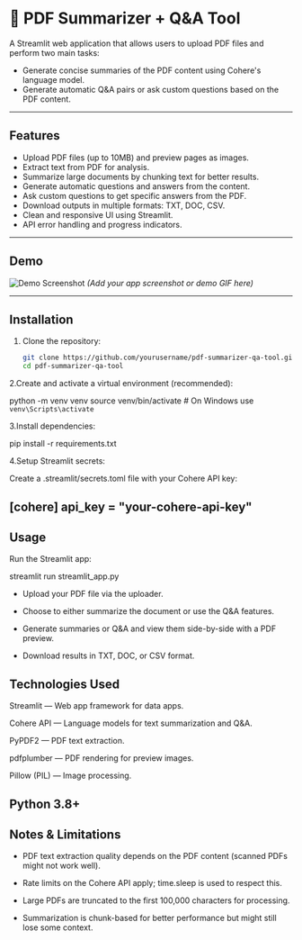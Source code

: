 # 📄 PDF Summarizer + Q&A Tool

A Streamlit web application that allows users to upload PDF files and perform two main tasks:
- Generate concise summaries of the PDF content using Cohere's language model.
- Generate automatic Q&A pairs or ask custom questions based on the PDF content.

---

## Features

- Upload PDF files (up to 10MB) and preview pages as images.
- Extract text from PDF for analysis.
- Summarize large documents by chunking text for better results.
- Generate automatic questions and answers from the content.
- Ask custom questions to get specific answers from the PDF.
- Download outputs in multiple formats: TXT, DOC, CSV.
- Clean and responsive UI using Streamlit.
- API error handling and progress indicators.

---

## Demo

![Demo Screenshot](path_to_demo_image_or_gif) *(Add your app screenshot or demo GIF here)*

---

## Installation

1. Clone the repository:

   ```bash
   git clone https://github.com/yourusername/pdf-summarizer-qa-tool.git
   cd pdf-summarizer-qa-tool
   
2.Create and activate a virtual environment (recommended):

python -m venv venv
source venv/bin/activate  # On Windows use `venv\Scripts\activate`

3.Install dependencies:

pip install -r requirements.txt

4.Setup Streamlit secrets:

Create a .streamlit/secrets.toml file with your Cohere API key:

[cohere]
api_key = "your-cohere-api-key"
---
## Usage

Run the Streamlit app:

streamlit run streamlit_app.py

- Upload your PDF file via the uploader.

- Choose to either summarize the document or use the Q&A features.

- Generate summaries or Q&A and view them side-by-side with a PDF preview.

- Download results in TXT, DOC, or CSV format.

## Technologies Used

Streamlit — Web app framework for data apps.

Cohere API — Language models for text summarization and Q&A.

PyPDF2 — PDF text extraction.

pdfplumber — PDF rendering for preview images.

Pillow (PIL) — Image processing.

Python 3.8+
---
## Notes & Limitations

- PDF text extraction quality depends on the PDF content (scanned PDFs might not work well).

- Rate limits on the Cohere API apply; time.sleep is used to respect this.

- Large PDFs are truncated to the first 100,000 characters for processing.

- Summarization is chunk-based for better performance but might still lose some context.
